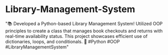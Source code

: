 # Library-Management-System
"📚 Developed a Python-based Library Management System! Utilized OOP principles to create a class that manages book checkouts and returns with real-time availability status. This project showcases efficient use of dictionaries, loops, and conditionals. 🚀 #Python #OOP #LibraryManagementSystem"
